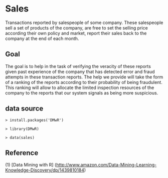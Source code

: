 # Sales

Transactions reported by salespeople of some company. These salespeople sell a set of products of the company, are free to set the selling price according their own policy and market, report their sales back to the company at the end of each month.

## Goal

The goal is to help in the task of verifying the veracity of these reports given past experience of the company that has detected error and fraud attempts in these transaction reports. The help we provide will take the form of a ranking of the reports according to their probability of being fraudulent. This ranking will allow to allocate the limited inspection resources of the company to the reports that our system signals as being more suspicious.

## data source
~~~
> install.packages('DMwR')

> library(DMwR)

> data(sales)
~~~

## Reference

(1) [Data Mining with R] (http://www.amazon.com/Data-Mining-Learning-Knowledge-Discovery/dp/1439810184)
